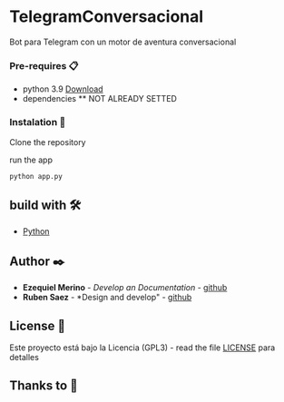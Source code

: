 # TelegramConversacional
Bot para Telegram con un motor de aventura conversacional

### Pre-requires 📋

* python 3.9 [Download](https://www.python.org/downloads/)
* dependencies
** NOT ALREADY SETTED


### Instalation 🔧

Clone the repository

run the app
```
python app.py
```

## build with 🛠️

* [Python](https://www.python.org/downloads/)


## Author ✒️

* **Ezequiel Merino** - *Develop an Documentation* - [github](https://github.com/merinocabreraezequiel)
* **Ruben Saez** - *Design and develop" - [github](https://notalreadyknows)

## License 📄

Este proyecto está bajo la Licencia (GPL3) - read the file [LICENSE](LICENSE) para detalles

## Thanks to 🎁



